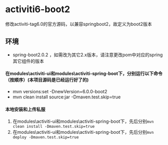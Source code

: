 # activiti6-boot2
修改activiti-tag6.0的官方源码，以兼容springboot2，故定义为boot2版本

## 环境
- spring-boot2.0.2 ，如需改为其它2.x版本，请注意更改pom中对应的spring其它组件的版本

#### 在modules\activiti-ui和modules\activiti-spring-boot下，分别运行以下命令（按顺序）(本项目源码是已经运行好了的)
 - mvn versions:set -DnewVersion=6.0.0-boot2
 - mvn clean install source:jar -Dmaven.test.skip=true

 
#### 本地安装和上传私服
1. 在modules\activiti-ui和modules\activiti-spring-boot下，先后分别```mvn clean install -Dmaven.test.skip=true```
2. 在modules\activiti-ui和modules\activiti-spring-boot下，先后分别```mvn deploy -Dmaven.test.skip=true```